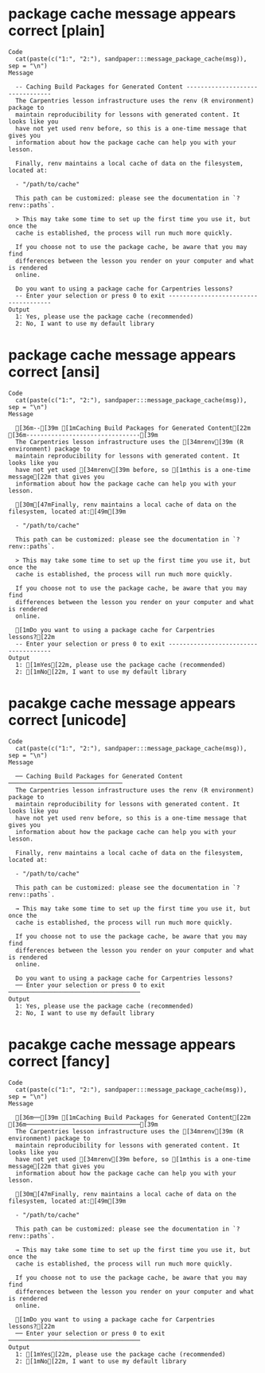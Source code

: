 # package cache message appears correct [plain]

    Code
      cat(paste(c("1:", "2:"), sandpaper:::message_package_cache(msg)), sep = "\n")
    Message
      
      -- Caching Build Packages for Generated Content --------------------------------
      The Carpentries lesson infrastructure uses the renv (R environment) package to
      maintain reproducibility for lessons with generated content. It looks like you
      have not yet used renv before, so this is a one-time message that gives you
      information about how the package cache can help you with your lesson.
      
      Finally, renv maintains a local cache of data on the filesystem, located at:
      
      - "/path/to/cache"
      
      This path can be customized: please see the documentation in `?renv::paths`.
      
      > This may take some time to set up the first time you use it, but once the
      cache is established, the process will run much more quickly.
      
      If you choose not to use the package cache, be aware that you may find
      differences between the lesson you render on your computer and what is rendered
      online.
      
      Do you want to using a package cache for Carpentries lessons?
      -- Enter your selection or press 0 to exit -------------------------------------
    Output
      1: Yes, please use the package cache (recommended)
      2: No, I want to use my default library

# package cache message appears correct [ansi]

    Code
      cat(paste(c("1:", "2:"), sandpaper:::message_package_cache(msg)), sep = "\n")
    Message
      
      [36m--[39m [1mCaching Build Packages for Generated Content[22m [36m--------------------------------[39m
      The Carpentries lesson infrastructure uses the [34mrenv[39m (R environment) package to
      maintain reproducibility for lessons with generated content. It looks like you
      have not yet used [34mrenv[39m before, so [1mthis is a one-time message[22m that gives you
      information about how the package cache can help you with your lesson.
      
      [30m[47mFinally, renv maintains a local cache of data on the filesystem, located at:[49m[39m
      
      - "/path/to/cache"
      
      This path can be customized: please see the documentation in `?renv::paths`.
      
      > This may take some time to set up the first time you use it, but once the
      cache is established, the process will run much more quickly.
      
      If you choose not to use the package cache, be aware that you may find
      differences between the lesson you render on your computer and what is rendered
      online.
      
      [1mDo you want to using a package cache for Carpentries lessons?[22m
      -- Enter your selection or press 0 to exit -------------------------------------
    Output
      1: [1mYes[22m, please use the package cache (recommended)
      2: [1mNo[22m, I want to use my default library

# pacakge cache message appears correct [unicode]

    Code
      cat(paste(c("1:", "2:"), sandpaper:::message_package_cache(msg)), sep = "\n")
    Message
      
      ── Caching Build Packages for Generated Content ────────────────────────────────
      The Carpentries lesson infrastructure uses the renv (R environment) package to
      maintain reproducibility for lessons with generated content. It looks like you
      have not yet used renv before, so this is a one-time message that gives you
      information about how the package cache can help you with your lesson.
      
      Finally, renv maintains a local cache of data on the filesystem, located at:
      
      - "/path/to/cache"
      
      This path can be customized: please see the documentation in `?renv::paths`.
      
      → This may take some time to set up the first time you use it, but once the
      cache is established, the process will run much more quickly.
      
      If you choose not to use the package cache, be aware that you may find
      differences between the lesson you render on your computer and what is rendered
      online.
      
      Do you want to using a package cache for Carpentries lessons?
      ── Enter your selection or press 0 to exit ─────────────────────────────────────
    Output
      1: Yes, please use the package cache (recommended)
      2: No, I want to use my default library

# pacakge cache message appears correct [fancy]

    Code
      cat(paste(c("1:", "2:"), sandpaper:::message_package_cache(msg)), sep = "\n")
    Message
      
      [36m──[39m [1mCaching Build Packages for Generated Content[22m [36m────────────────────────────────[39m
      The Carpentries lesson infrastructure uses the [34mrenv[39m (R environment) package to
      maintain reproducibility for lessons with generated content. It looks like you
      have not yet used [34mrenv[39m before, so [1mthis is a one-time message[22m that gives you
      information about how the package cache can help you with your lesson.
      
      [30m[47mFinally, renv maintains a local cache of data on the filesystem, located at:[49m[39m
      
      - "/path/to/cache"
      
      This path can be customized: please see the documentation in `?renv::paths`.
      
      → This may take some time to set up the first time you use it, but once the
      cache is established, the process will run much more quickly.
      
      If you choose not to use the package cache, be aware that you may find
      differences between the lesson you render on your computer and what is rendered
      online.
      
      [1mDo you want to using a package cache for Carpentries lessons?[22m
      ── Enter your selection or press 0 to exit ─────────────────────────────────────
    Output
      1: [1mYes[22m, please use the package cache (recommended)
      2: [1mNo[22m, I want to use my default library

